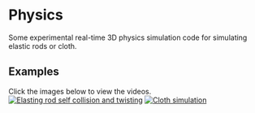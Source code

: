 # Physics
Some experimental real-time 3D physics simulation code for simulating elastic rods or cloth.

## Examples
Click the images below to view the videos.
[![Elasting rod self collision and twisting](http://img.youtube.com/vi/cl4z8cE7dp8/0.jpg)](http://www.youtube.com/watch?v=cl4z8cE7dp8 "Elastic rod simulation")
[![Cloth simulation](http://img.youtube.com/vi/U3ZbCYtO65s/0.jpg)](http://www.youtube.com/watch?v=U3ZbCYtO65s "Cloth simulation")
